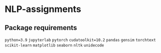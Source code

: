 # NLP-assignments

## Package requirements

`python=3.9`
`jupyterlab`
`pytorch`
`cudatoolkit=10.2` 
`pandas` 
`gensim`
`torchtext`
`scikit-learn`
`matplotlib`
`seaborn` 
`nltk`
`unidecode`
